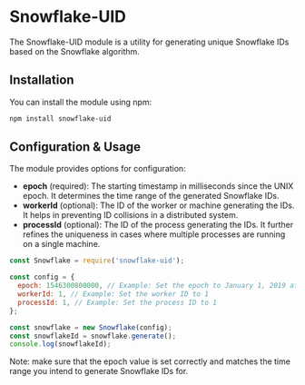 # Snowflake-UID

The Snowflake-UID module is a utility for generating unique Snowflake IDs based on the Snowflake algorithm.

## Installation

You can install the module using npm:

```bash
npm install snowflake-uid
```

## Configuration & Usage
The module provides options for configuration:

- **epoch** (required): The starting timestamp in milliseconds since the UNIX epoch. It determines the time range of the generated Snowflake IDs.
- **workerId** (optional): The ID of the worker or machine generating the IDs. It helps in preventing ID collisions in a distributed system.
- **processId** (optional): The ID of the process generating the IDs. It further refines the uniqueness in cases where multiple processes are running on a single machine.

```js
const Snowflake = require('snowflake-uid');

const config = {
  epoch: 1546300800000, // Example: Set the epoch to January 1, 2019 at 00:00:00
  workerId: 1, // Example: Set the worker ID to 1
  processId: 1, // Example: Set the process ID to 1
};

const snowflake = new Snowflake(config);
const snowflakeId = snowflake.generate();
console.log(snowflakeId);
```

Note: make sure that the epoch value is set correctly and matches the time range you intend to generate Snowflake IDs for.
